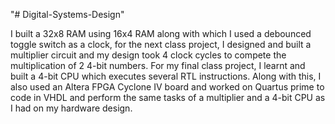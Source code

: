 "# Digital-Systems-Design" 

I built a 32x8 RAM using 16x4 RAM along with which I used a debounced toggle switch as a clock, for the next class project, I designed and built a multiplier circuit and my design took 4 clock cycles to compete the multiplication of 2 4-bit numbers. For my final class project, I learnt and built a 4-bit CPU which executes several RTL instructions. Along with this, I also used an Altera FPGA Cyclone IV board and worked on Quartus prime to code in VHDL and perform the same tasks of a multiplier and a 4-bit CPU as I had on my hardware design.
